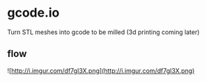 # gcode.io

Turn STL meshes into gcode to be milled (3d printing coming later)

## flow

![http://i.imgur.com/df7gI3X.png](http://i.imgur.com/df7gI3X.png)
